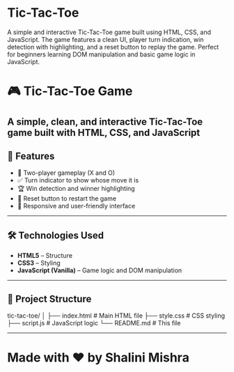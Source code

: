 # Tic-Tac-Toe
A simple and interactive Tic-Tac-Toe game built using HTML, CSS, and JavaScript. The game features a clean UI, player turn indication, win detection with highlighting, and a reset button to replay the game. Perfect for beginners learning DOM manipulation and basic game logic in JavaScript.

# 🎮 Tic-Tac-Toe Game

A simple, clean, and interactive Tic-Tac-Toe game built with **HTML**, **CSS**, and **JavaScript**
---

## 🚀 Features

- 🧠 Two-player gameplay (X and O)
- ✅ Turn indicator to show whose move it is
- 🏆 Win detection and winner highlighting
- 🔁 Reset button to restart the game
- 🎨 Responsive and user-friendly interface

---

## 🛠️ Technologies Used

- **HTML5** – Structure
- **CSS3** – Styling
- **JavaScript (Vanilla)** – Game logic and DOM manipulation

---

## 📂 Project Structure

tic-tac-toe/
│
├── index.html # Main HTML file
├── style.css # CSS styling
├── script.js # JavaScript logic
└── README.md # This file


---

# Made with ❤️ by Shalini Mishra
